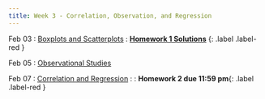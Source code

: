 ```yaml
---
title: Week 3 - Correlation, Observation, and Regression
---
```


Feb 03
: [Boxplots and Scatterplots](https://rmshksu.github.io/stat240_spring2025/classes/d06-240-spr25.html)
: [**Homework 1 Solutions**](#) {: .label .label-red }

Feb 05
: [Observational Studies](https://rmshksu.github.io/stat240_spring2025/classes/d07-240-spr25.html)

Feb 07
: [Correlation and Regression](https://rmshksu.github.io/stat240_spring2025/classes/d08-240-spr25.html)
: [](#) 
  : **Homework 2 due 11:59 pm**{: .label .label-red }
